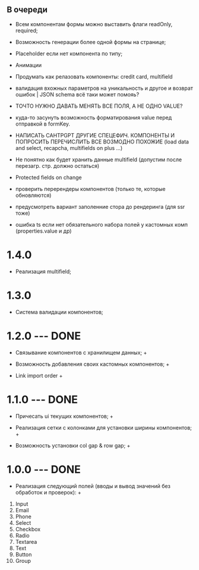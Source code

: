 ## В очереди

- Всем компонентам формы можно выставить флаги readOnly, required;

- Возможность генерации более одной формы на странице;

- Placeholder если нет компонента по типу;

- Анимации

- Продумать как релазовать компоненты: credit card, multifield

- валидация вхожных параметров на уникальность и другое и возврат ошибок | JSON schema всё таки может помояь?

- ТОЧТО НУЖНО ДАВАТЬ МЕНЯТЬ ВСЕ ПОЛЯ, А НЕ ОДНО VALUE?

- куда-то засунуть возможность форматирования value перед отправкой в formKey.

- НАПИСАТЬ CAHTPGPT ДРУГИЕ СПЕЦЕФИЧ. КОМПОНЕНТЫ И ПОПРОСИТЬ ПЕРЕЧИСЛИТЬ ВСЕ ВОЗМОДНО ПОХОЖИЕ (load data and select, recapcha, multifields on plus ...)

- Не понятно как будет хранить данные multifield (допустим после перезагр. стр. должно остаться)

- Protected fields on change

- проверить перерендеры компонентов (только те, которые обновляются)

- предусмотреть вариант заполенние стора до рендеринга (для ssr тоже)

- ошибка ts если нет обязательного набора полей у кастомных комп (properties.value и др)

# 1.4.0

- Реализация multifield;

# 1.3.0

- Система валидации компонентов;

# 1.2.0 --- DONE

- Связывание компонентов с хранилищем данных; +

- Возможность добавления своих кастомных компонентов; +

- Link import order +

# 1.1.0 --- DONE

- Причесать ui текущих компонентов; +

- Реализация сетки с колонками для установки ширины компонентов; +

- Возможность установки col gap & row gap; +

# 1.0.0 --- DONE

- Реализация следующий полей (вводы и вывод значений без обработок и проверок): +

1. Input
2. Email
3. Phone
4. Select
5. Checkbox
6. Radio
7. Textarea
8. Text
9. Button
10. Group
